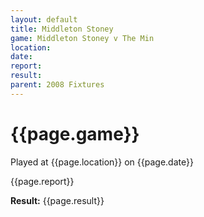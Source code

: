 ```yaml
---
layout: default
title: Middleton Stoney
game: Middleton Stoney v The Min
location: 
date: 
report: 
result: 
parent: 2008 Fixtures
---
```


# {{page.game}}

Played at {{page.location}} on {{page.date}}

{{page.report}}

**Result:** {{page.result}}
